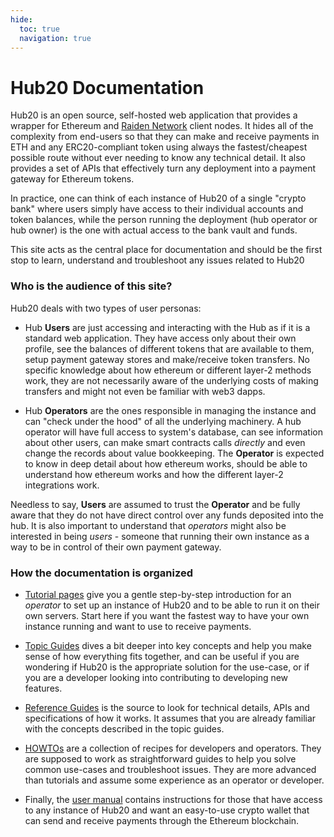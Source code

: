 ```yaml
---
hide:
  toc: true
  navigation: true
---
```


# Hub20 Documentation

Hub20 is an open source, self-hosted web application that provides a
wrapper for Ethereum and [Raiden Network](https://raiden.network)
client nodes. It hides all of the complexity from end-users so that
they can make and receive payments in ETH and any ERC20-compliant
token using always the fastest/cheapest possible route without ever
needing to know any technical detail. It also provides a set of APIs
that effectively turn any deployment into a payment gateway for
Ethereum tokens.

In practice, one can think of each instance of Hub20 of a single
"crypto bank" where users simply have access to their individual
accounts and token balances, while the person running the deployment
(hub operator or hub owner) is the one with actual access to the bank
vault and funds.

This site acts as the central place for documentation and should be
the first stop to learn, understand and troubleshoot any issues
related to Hub20

### Who is the audience of this site?

Hub20 deals with two types of user personas:

 - Hub **Users** are just accessing and interacting with the Hub as if
   it is a standard web application. They have access only about their
   own profile, see the balances of different tokens that are
   available to them, setup payment gateway stores and make/receive
   token transfers. No specific knowledge about how ethereum or
   different layer-2 methods work, they are not necessarily aware of
   the underlying costs of making transfers and might not even be
   familiar with web3 dapps.

 - Hub **Operators** are the ones responsible in managing the instance
   and can "check under the hood" of all the underlying machinery. A
   hub operator will have full access to system's database, can see
   information about other users, can make smart contracts calls
   *directly* and even change the records about value bookkeeping. The
   **Operator** is expected to know in deep detail about how ethereum
   works, should be able to understand how ethereum works and how the
   different layer-2 integrations work.

Needless to say, **Users** are assumed to trust the **Operator** and
be fully aware that they do not have direct control over any funds
deposited into the hub. It is also important to understand that
*operators* might also be interested in being *users* - someone that
running their own instance as a way to be in control of their own
payment gateway.


### How the documentation is organized

 - [Tutorial pages](/tutorials) give you a gentle step-by-step
   introduction for an *operator* to set up an instance of Hub20 and
   to be able to run it on their own servers. Start here if you want
   the fastest way to have your own instance running and want to use
   to receive payments.

 - [Topic Guides](/topics) dives a bit deeper into key concepts and
   help you make sense of how everything fits together, and can be
   useful if you are wondering if Hub20 is the appropriate solution
   for the use-case, or if you are a developer looking into
   contributing to developing new features.

 - [Reference Guides](/reference) is the source to look for technical
   details, APIs and specifications of how it works. It assumes that
   you are already familiar with the concepts described in the topic
   guides.

 - [HOWTOs](/howtos) are a collection of recipes for developers and
   operators. They are supposed to work as straightforward guides to
   help you solve common use-cases and troubleshoot issues. They are
   more advanced than tutorials and assume some experience as an
   operator or developer.

 - Finally, the [user manual](/manual) contains instructions for those
   that have access to any instance of Hub20 and want an easy-to-use
   crypto wallet that can send and receive payments through the Ethereum
   blockchain.

